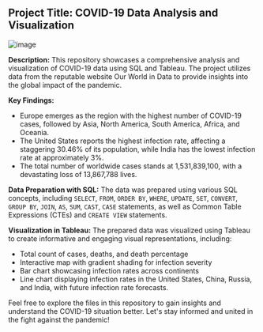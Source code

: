 ## Project Title: COVID-19 Data Analysis and Visualization
![image](https://github.com/assr-droid/COVID-19-Analysis-with-May-2023-Data/assets/75217839/cf54a53c-cec0-4fd0-8e64-7de47845db4d)

**Description:**
This repository showcases a comprehensive analysis and visualization of COVID-19 data using SQL and Tableau. The project utilizes data from the reputable website Our World in Data to provide insights into the global impact of the pandemic.

**Key Findings:**
- Europe emerges as the region with the highest number of COVID-19 cases, followed by Asia, North America, South America, Africa, and Oceania.
- The United States reports the highest infection rate, affecting a staggering 30.46% of its population, while India has the lowest infection rate at approximately 3%.
- The total number of worldwide cases stands at 1,531,839,100, with a devastating loss of 13,867,788 lives.

**Data Preparation with SQL:**
The data was prepared using various SQL concepts, including `SELECT`, `FROM`, `ORDER BY`, `WHERE`, `UPDATE`, `SET`, `CONVERT`, `GROUP BY`, `JOIN`, `AS`, `SUM`, `CAST`, `CASE` statements, as well as Common Table Expressions (CTEs) and `CREATE VIEW` statements.

**Visualization in Tableau:**
The prepared data was visualized using Tableau to create informative and engaging visual representations, including:
- Total count of cases, deaths, and death percentage
- Interactive map with gradient shading for infection severity
- Bar chart showcasing infection rates across continents
- Line chart displaying infection rates in the United States, China, Russia, and India, with future infection rate forecasts.

Feel free to explore the files in this repository to gain insights and understand the COVID-19 situation better. Let's stay informed and united in the fight against the pandemic!
